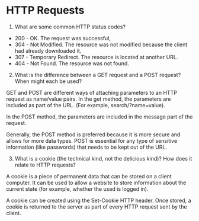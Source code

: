 # HTTP Requests

1.  What are some common HTTP status codes?

* 200 - OK.  The request was successful,
* 304 - Not Modified.  The resource was not modified because the client had already downloaded it.
* 307 - Temporary Redirect.  The resource is located at another URL.
* 404 - Not Found.  The resource was not found.

2.  What is the difference between a GET request and a POST request? When might each be used?

GET and POST are different ways of attaching parameters to an HTTP request as name/value pairs.  In the get method, the parameters are included as part of the URL.  (For example, search/?name=value).

In the POST method, the parameters are included in the message part of the request.

Generally, the POST method is preferred because it is more secure and allows for more data types.  POST is essential for any type of sensitive information (like passwords) that needs to be kept out of the URL.

3.  What is a cookie (the technical kind, not the delicious kind)? How does it relate to HTTP requests?

A cookie is a piece of permanent data that can be stored on a client computer.  It can be used to allow a website to store information about the current state (for example, whether the used is logged in).

A cookie can be created using the Set-Cookie HTTP header.  Once stored, a cookie is returned to the server as part of every HTTP request sent by the client.